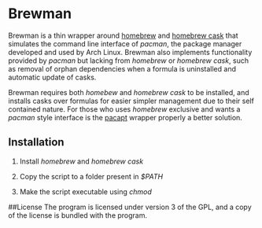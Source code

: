 # Brewman
Brewman is a thin wrapper around [homebrew](http://brew.sh/) and [homebrew cask](http://caskroom.io/) that simulates the command line interface of *pacman*, the package manager developed and used by Arch Linux. Brewman also implements functionality provided by *pacman* but lacking from *homebrew* or *homebrew cask*, such as removal of orphan dependencies when a formula is uninstalled and automatic update of casks.

Brewman requires both *homebew* and *homebrew cask* to be installed, and installs casks over formulas for easier simpler management due to their self contained nature. For those who uses *homebrew* exclusive and wants a *pacman* style interface is the [pacapt](https://github.com/icy/pacapt) wrapper properly a better solution.

## Installation
1. Install *homebrew* and *homebrew cask*

2. Copy the script to a folder present in *$PATH*

3. Make the script executable using *chmod*

##License
The program is licensed under version 3 of the GPL, and a copy of the license is bundled with the program.
